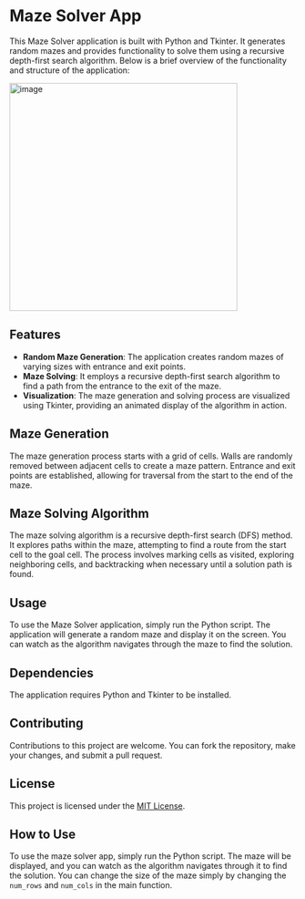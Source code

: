 # Maze Solver App

This Maze Solver application is built with Python and Tkinter. It generates random mazes and provides functionality to solve them using a recursive depth-first search algorithm. Below is a brief overview of the functionality and structure of the application:

<img width="400" alt="image" src="https://github.com/gregory22k/maze_solver/assets/88857864/63b86498-92de-48e7-8ecb-105b3708f696">


## Features

- **Random Maze Generation**: The application creates random mazes of varying sizes with entrance and exit points.
- **Maze Solving**: It employs a recursive depth-first search algorithm to find a path from the entrance to the exit of the maze.
- **Visualization**: The maze generation and solving process are visualized using Tkinter, providing an animated display of the algorithm in action.

## Maze Generation

The maze generation process starts with a grid of cells. Walls are randomly removed between adjacent cells to create a maze pattern. Entrance and exit points are established, allowing for traversal from the start to the end of the maze.

## Maze Solving Algorithm

The maze solving algorithm is a recursive depth-first search (DFS) method. It explores paths within the maze, attempting to find a route from the start cell to the goal cell. The process involves marking cells as visited, exploring neighboring cells, and backtracking when necessary until a solution path is found.

## Usage

To use the Maze Solver application, simply run the Python script. The application will generate a random maze and display it on the screen. You can watch as the algorithm navigates through the maze to find the solution.

## Dependencies

The application requires Python and Tkinter to be installed.

## Contributing

Contributions to this project are welcome. You can fork the repository, make your changes, and submit a pull request.

## License

This project is licensed under the [MIT License](LICENSE).


## How to Use

To use the maze solver app, simply run the Python script. The maze will be displayed, and you can watch as the algorithm navigates through it to find the solution. You can change the size of the maze simply by changing the `num_rows` and `num_cols` in the main function.
